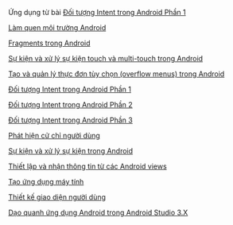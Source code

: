  Ứng dụng từ bài <a href="https://ngocminhtran.com/2018/11/05/doi-tuong-intent-trong-android-phan-1/">Đối tượng Intent trong Android Phần 1</a>

<a href="https://github.com/ntson2110/hello">Làm quen môi trường Android</a>

<a href="https://github.com/ntson2110/FragmentExample">Fragments trong Android</a>

<a href="https://github.com/ntson2110/MotionEventActvity">Sự kiện và xử lý sự kiện touch và multi-touch trong Android</a>

<a href="https://github.com/ntson2110/MenuExample">Tạo và quản lý thực đơn tùy chọn (overflow menus) trong Android</a>

<a href="https://github.com/ntson2110/ExplicitIntent">Đối tượng Intent trong Android Phần 1</a>

<a href="https://github.com/ntson2110/ImplicitIntent">Đối tượng Intent trong Android Phần 2</a>

<a href="https://github.com/ntson2110/SendBroadcat">Đối tượng Intent trong Android Phần 3</a>

<a href="https://github.com/ntson2110/CommonGestures">Phát hiện cử chỉ người dùng </a>

<a href="https://github.com/ntson2110/androidbasicview">Sự kiện và xử lý sự kiện trong Android</a>

<a href="https://github.com/ntson2110/MyFirstAndroidApplication">Thiết lập và nhận thông tin từ các Android views</a>

<a href="https://github.com/ntson2110/congtrunhanchia">Tạo ứng dụng máy tính</a>

<a href="https://github.com/ntson2110/LayoutSample">Thiết kế giao diện người dùng  </a>

<a href="https://github.com/ntson2110/daoquanhandroid">Dạo quanh ứng dụng Android trong Android Studio 3.X </a>
